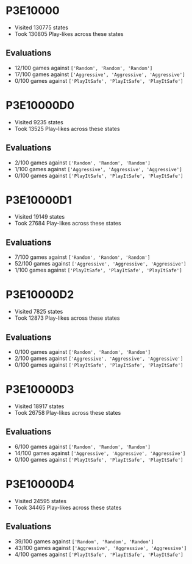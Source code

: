 # P3E10000
- Visited 130775 states
- Took 130805 Play-likes across these states
## Evaluations
- 12/100 games against `['Random', 'Random', 'Random']`
- 17/100 games against `['Aggressive', 'Aggressive', 'Aggressive']`
- 0/100 games against `['PlayItSafe', 'PlayItSafe', 'PlayItSafe']`
# P3E10000D0
- Visited 9235 states
- Took 13525 Play-likes across these states
## Evaluations
- 2/100 games against `['Random', 'Random', 'Random']`
- 1/100 games against `['Aggressive', 'Aggressive', 'Aggressive']`
- 0/100 games against `['PlayItSafe', 'PlayItSafe', 'PlayItSafe']`
# P3E10000D1
- Visited 19149 states
- Took 27684 Play-likes across these states
## Evaluations
- 7/100 games against `['Random', 'Random', 'Random']`
- 52/100 games against `['Aggressive', 'Aggressive', 'Aggressive']`
- 1/100 games against `['PlayItSafe', 'PlayItSafe', 'PlayItSafe']`
# P3E10000D2
- Visited 7825 states
- Took 12873 Play-likes across these states
## Evaluations
- 0/100 games against `['Random', 'Random', 'Random']`
- 2/100 games against `['Aggressive', 'Aggressive', 'Aggressive']`
- 0/100 games against `['PlayItSafe', 'PlayItSafe', 'PlayItSafe']`
# P3E10000D3
- Visited 18917 states
- Took 26758 Play-likes across these states
## Evaluations
- 6/100 games against `['Random', 'Random', 'Random']`
- 14/100 games against `['Aggressive', 'Aggressive', 'Aggressive']`
- 0/100 games against `['PlayItSafe', 'PlayItSafe', 'PlayItSafe']`
# P3E10000D4
- Visited 24595 states
- Took 34465 Play-likes across these states
## Evaluations
- 39/100 games against `['Random', 'Random', 'Random']`
- 43/100 games against `['Aggressive', 'Aggressive', 'Aggressive']`
- 4/100 games against `['PlayItSafe', 'PlayItSafe', 'PlayItSafe']`
